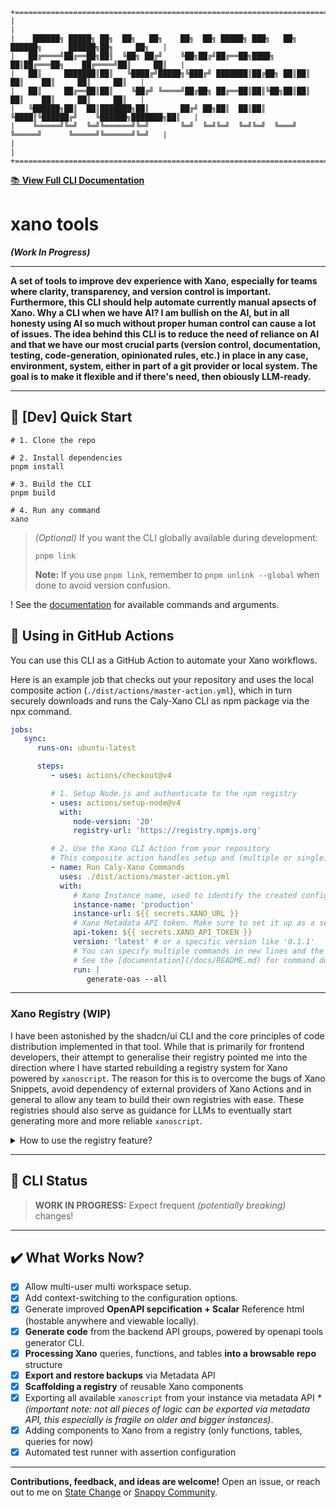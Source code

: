 [//]: # 'ASCII art block for docs link'

```
+==================================================================================================+
|                                                                                                  |
|    ██████╗ █████╗ ██╗  ██╗   ██╗    ██╗  ██╗ █████╗ ███╗   ██╗ ██████╗      ██████╗██╗     ██╗   |
|   ██╔════╝██╔══██╗██║  ╚██╗ ██╔╝    ╚██╗██╔╝██╔══██╗████╗  ██║██╔═══██╗    ██╔════╝██║     ██║   |
|   ██║     ███████║██║   ╚████╔╝█████╗╚███╔╝ ███████║██╔██╗ ██║██║   ██║    ██║     ██║     ██║   |
|   ██║     ██╔══██║██║    ╚██╔╝ ╚════╝██╔██╗ ██╔══██║██║╚██╗██║██║   ██║    ██║     ██║     ██║   |
|   ╚██████╗██║  ██║███████╗██║       ██╔╝ ██╗██║  ██║██║ ╚████║╚██████╔╝    ╚██████╗███████╗██║   |
|    ╚═════╝╚═╝  ╚═╝╚══════╝╚═╝       ╚═╝  ╚═╝╚═╝  ╚═╝╚═╝  ╚═══╝ ╚═════╝      ╚═════╝╚══════╝╚═╝   |
|                                                                                                  |
+==================================================================================================+
```

[📚 **View Full CLI Documentation**](https://calycode.com/cli/docs)

# xano tools

**_(Work In Progress)_**

---

**A set of tools to improve dev experience with Xano, especially for teams where clarity, transparency, and version control is important. Furthermore, this CLI should help automate currently manual apsects of Xano. Why a CLI when we have AI? I am bullish on the AI, but in all honesty using AI so much without proper human control can cause a lot of issues. The idea behind this CLI is to reduce the need of reliance on AI and that we have our most crucial parts (version control, documentation, testing, code-generation, opinionated rules, etc.) in place in any case, environment, system, either in part of a git provider or local system. The goal is to make it flexible and if there's need, then obiously LLM-ready.**

---

## 🚀 [Dev] Quick Start

```
# 1. Clone the repo

# 2. Install dependencies
pnpm install

# 3. Build the CLI
pnpm build

# 4. Run any command
xano
```

> _(Optional)_ If you want the CLI globally available during development:
>   ```
>   pnpm link
>   ```
>  **Note:** If you use `pnpm link`, remember to `pnpm unlink --global` when done to avoid version confusion.

! See the [documentation](/docs/README.md) for available commands and arguments.

## 🤖 Using in GitHub Actions

You can use this CLI as a GitHub Action to automate your Xano workflows.

Here is an example job that checks out your repository and uses the local composite action (`./dist/actions/master-action.yml`), which in turn securely downloads and runs the Caly-Xano CLI as npm package via the npx command.

```yaml
jobs:
   sync:
      runs-on: ubuntu-latest

      steps:
         - uses: actions/checkout@v4

         # 1. Setup Node.js and authenticate to the npm registry
         - uses: actions/setup-node@v4
           with:
              node-version: '20'
              registry-url: 'https://registry.npmjs.org'

         # 2. Use the Xano CLI Action from your repository
         # This composite action handles setup and (multiple or single) command execution by calling the published npm package.
         - name: Run Caly-Xano Commands
           uses: ./dist/actions/master-action.yml
           with:
              # Xano Instance name, used to identify the created configuration during command execution
              instance-name: 'production'
              instance-url: ${{ secrets.XANO_URL }}
              # Xano Metadata API token. Make sure to set it up as a secret
              api-token: ${{ secrets.XANO_API_TOKEN }}
              version: 'latest' # or a specific version like '0.1.1'
              # You can specify multiple commands in new lines and the action will execute them in order.
              # See the [documentation](/docs/README.md) for command docs.
              run: |
                 generate-oas --all
```

---

### Xano Registry **(WIP)**

I have been astonished by the shadcn/ui CLI and the core principles of code distribution implemented in that tool. While that is primarily for frontend developers, their attempt to generalise their registry pointed me into the direction where I have started rebuilding a registry system for Xano powered by `xanoscript`. The reason for this is to overcome the bugs of Xano Snippets, avoid dependency of external providers of Xano Actions and in general to allow any team to build their own registries with ease. These registries should also serve as guidance for LLMs to eventually start generating more and more reliable `xanoscript`.

<details>
<summary>How to use the registry feature?</summary>

1. Scaffold the registry or build it manually by obeying the schemas (https://calycode.com/schemas/registry/registry.json).
   ```
   xano registry-scaffold
   ```
2. Serve your registry locally or host it on an object storage (or [advanced] recreate a Xano api that would deliver the required JSON objects on demand --> this could allow you to add auth as well)

   ```
   xano serve-registry
   ```

3. Use the registry and it's content in `xano`
   ```
   xano registry-add --components <coma separated component names> --registry <registry url>
   ```

> **Notes:**
> Currently there is no way of automatically building the registry from a collection of `xanoscript` files, so this is why
> it is important to always keep the registry/definitions/index.json and the individual definition files in sync.
> Currently there is theoretic support for registry:function and registry:table components, registry:query but registry:snippet is planned.
> With the registry:snippet I aim to have a shot at fixing Xano's Snippets and make it searchable and reusable by also LLMs.

</details>

---

## 🚧 CLI Status

> **WORK IN PROGRESS:**
> Expect frequent _(potentially breaking)_ changes!

---

## ✔️ What Works Now?

-  [x] Allow multi-user multi workspace setup.
-  [x] Add context-switching to the configuration options.
-  [x] Generate improved **OpenAPI sepcification + Scalar** Reference html (hostable anywhere and viewable locally).
-  [x] **Generate code** from the backend API groups, powered by openapi tools generator CLI.
-  [x] **Processing Xano** queries, functions, and tables **into a browsable repo** structure
-  [x] **Export and restore backups** via Metadata API
-  [x] **Scaffolding a registry** of reusable Xano components
-  [x] Exporting all available `xanoscript` from your instance via metadata API _*(important note: not all pieces of logic can be exported via metadata API, this especially is fragile on older and bigger instances)_.
-  [x] Adding components to Xano from a registry (only functions, tables, queries for now)
-  [x] Automated test runner with assertion configuration

---

**Contributions, feedback, and ideas are welcome!** Open an issue, or reach out to me on [State Change](https://statechange.ai/) or [Snappy Community](https://www.skool.com/@mihaly-toth-2040?g=snappy).
